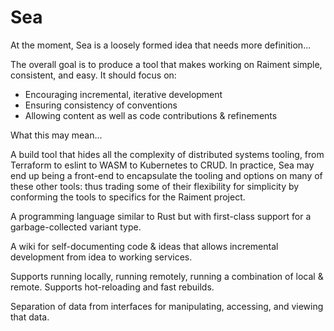 # Sea

At the moment, Sea is a loosely formed idea that needs more definition...

The overall goal is to produce a tool that makes working on Raiment simple, consistent, and easy.  It should focus on:

* Encouraging incremental, iterative development 
* Ensuring consistency of conventions
* Allowing content as well as code contributions & refinements

What this may mean...

A build tool that hides all the complexity of distributed systems tooling, from Terraform to eslint to WASM to Kubernetes to CRUD.  In practice, Sea may end up being a front-end to encapsulate the tooling and options on many of these other tools: thus trading some of their flexibility for simplicity by conforming the tools to specifics for the Raiment project.

A programming language similar to Rust but with first-class support for a garbage-collected variant type.

A wiki for self-documenting code & ideas that allows incremental development from idea to working services.

Supports running locally, running remotely, running a combination of local & remote.  Supports hot-reloading and fast rebuilds.

Separation of data from interfaces for manipulating, accessing, and viewing that data.



